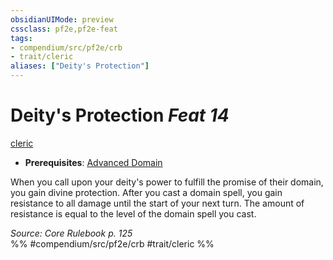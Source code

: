```yaml
---
obsidianUIMode: preview
cssclass: pf2e,pf2e-feat
tags:
- compendium/src/pf2e/crb
- trait/cleric
aliases: ["Deity's Protection"]
---
```

# Deity's Protection  *Feat 14*  
[cleric](../../Rules/traits/cleric.md)  

- **Prerequisites**: [Advanced Domain](advanced-domain.md)

When you call upon your deity's power to fulfill the promise of their domain, you gain divine protection. After you cast a domain spell, you gain resistance to all damage until the start of your next turn. The amount of resistance is equal to the level of the domain spell you cast.

*Source: Core Rulebook p. 125*  
%% #compendium/src/pf2e/crb #trait/cleric %%